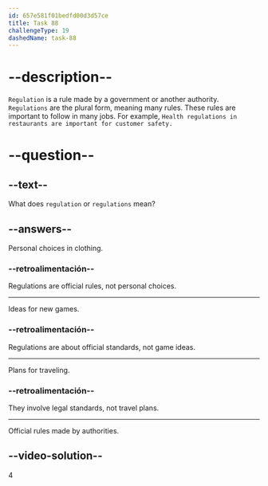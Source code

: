 ```yaml
---
id: 657e581f01bedfd00d3d57ce
title: Task 88
challengeType: 19
dashedName: task-88
---
```


# --description--

`Regulation` is a rule made by a government or another authority. `Regulations` are the plural form, meaning many rules. These rules are important to follow in many jobs. For example, `Health regulations in restaurants are important for customer safety.`

# --question--

## --text--

What does `regulation` or `regulations` mean?

## --answers--

Personal choices in clothing.

### --retroalimentación--

Regulations are official rules, not personal choices.

---

Ideas for new games.

### --retroalimentación--

Regulations are about official standards, not game ideas.

---

Plans for traveling.

### --retroalimentación--

They involve legal standards, not travel plans.

---

Official rules made by authorities.

## --video-solution--

4
